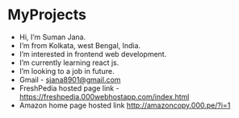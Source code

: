 # MyProjects
- Hi, I’m Suman Jana.
- I’m from Kolkata, west Bengal, India.
- I’m interested in frontend web development.
- I’m currently learning react js.
- I’m looking to a job in future.
- Gmail - sjana8901@gmail.com
- FreshPedia hosted page link - https://freshpedia.000webhostapp.com/index.html
- Amazon home page hosted link   http://amazoncopy.000.pe/?i=1
